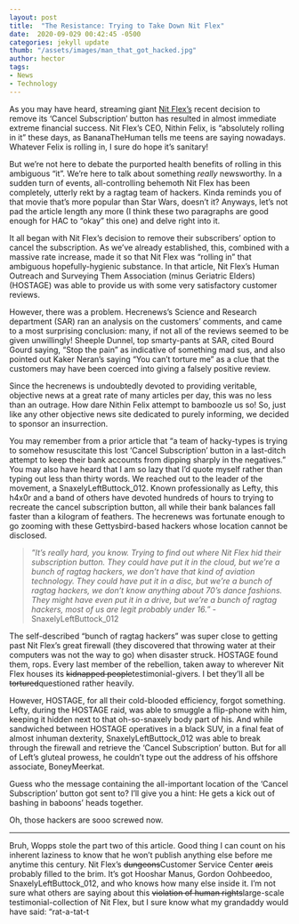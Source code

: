 ```yaml
---
layout: post
title:  "The Resistance: Trying to Take Down Nit Flex"
date:  2020-09-029 00:42:45 -0500
categories: jekyll update
thumb: "/assets/images/man_that_got_hacked.jpg"
author: hector
tags:
- News
- Technology
---
```


As you may have heard, streaming giant [Nit Flex’s](https://hecrenews.github.io/jekyll/update/2020/08/14/local-streaming-service-deletes-cancel-subscription-button.html) recent decision to remove its ‘Cancel Subscription’ button has resulted in almost immediate extreme financial success. Nit Flex’s CEO, Nithin Felix, is “absolutely rolling in it” these days, as BananaTheHuman tells me teens are saying nowadays. Whatever Felix is rolling in, I sure do hope it’s sanitary!

But we’re not here to debate the purported health benefits of rolling in this ambiguous “it”. We’re here to talk about something *really* newsworthy. In a sudden turn of events, all-controlling behemoth Nit Flex has been completely, utterly rekt by a ragtag team of hackers. Kinda reminds you of that movie that’s more popular than Star Wars, doesn’t it? Anyways, let’s not pad the article length any more (I think these two paragraphs are good enough for HAC to “okay” this one) and delve right into it.

It all began with Nit Flex’s decision to remove their subscribers’ option to cancel the subscription. As we’ve already established, this, combined with a massive rate increase, made it so that Nit Flex was “rolling in” that ambiguous hopefully-hygienic substance. In that article, Nit Flex’s Human Outreach and Surveying Them Association (minus Geriatric Elders) (HOSTAGE) was able to provide us with some very satisfactory customer reviews. 

However, there was a problem. Hecrenews’s Science and Research department (SAR) ran an analysis on the customers’ comments, and came to a most surprising conclusion: many, if not all of the reviews seemed to be given unwillingly! Sheeple Dunnel, top smarty-pants at SAR, cited Bourd Gourd saying, “Stop the pain” as indicative of something mad sus, and also pointed out Kaker Neran’s saying “You can’t torture me” as a clue that the customers may have been coerced into giving a falsely positive review.

Since the hecrenews is undoubtedly devoted to providing veritable, objective news at a great rate of many articles per day, this was no less than an outrage. How dare Nithin Felix attempt to bamboozle us so! So, just like any other objective news site dedicated to purely informing, we decided to sponsor an insurrection.

You may remember from a prior article that “a team of hacky-types is trying to somehow resuscitate this lost ‘Cancel Subscription’ button in a last-ditch attempt to keep their bank accounts from dipping sharply in the negatives.” You may also have heard that I am so lazy that I’d quote myself rather than typing out less than thirty words. We reached out to the leader of the movement, a SnaxelyLeftButtock_012. Known professionally as Lefty, this h4x0r and a band of others have devoted hundreds of hours to trying to recreate the cancel subscription button, all while their bank balances fall faster than a kilogram of feathers. The hecrenews was fortunate enough to go zooming with these Gettysbird-based hackers whose location cannot be disclosed.

 > *”It’s really hard, you know. Trying to find out where Nit Flex hid their subscription button. They could have put it in the cloud, but we’re a bunch of ragtag hackers, we don’t have that kind of aviation technology. They could have put it in a disc, but we’re a bunch of ragtag hackers, we don’t know anything about 70’s dance fashions. They might have even put it in a drive, but we’re a bunch of ragtag hackers, most of us are legit probably under 16.”* - SnaxelyLeftButtock_012

The self-described “bunch of ragtag hackers” was super close to getting past Nit Flex’s great firewall (they discovered that throwing water at their computers was not the way to go) when disaster struck. HOSTAGE found them, rops. Every last member of the rebellion, taken away to wherever Nit Flex houses its ~~kidnapped people~~testimonial-givers. I bet they’ll all be ~~tortured~~questioned rather heavily.

However, HOSTAGE, for all their cold-blooded efficiency, forgot something. Lefty, during the HOSTAGE raid, was able to smuggle a flip-phone with him, keeping it hidden next to that oh-so-snaxely body part of his. And while sandwiched between HOSTAGE operatives in a black SUV, in a final feat of almost inhuman dexterity, SnaxelyLeftButtock_012 was able to break through the firewall and retrieve the ‘Cancel Subscription’ button. But for all of Left’s gluteal prowess, he couldn’t type out the address of his offshore associate, BoneyMeerkat. 

Guess who the message containing the all-important location of the ‘Cancel Subscription’ button got sent to? I’ll give you a hint: He gets a kick out of bashing in baboons’ heads together.

Oh, those hackers are sooo screwed now.

---

Bruh, Wopps stole the part two of this article. Good thing I can count on his inherent laziness to know that he won’t publish anything else before me anytime this century. Nit Flex’s ~~dungeons~~Customer Service Center ~~are~~is probably filled to the brim. It’s got Hooshar Manus, Gordon Oohbeedoo, SnaxelyLeftButtock_012, and who knows how many else inside it. I’m not sure what others are saying about this ~~violation of human rights~~large-scale testimonial-collection of Nit Flex, but I sure know what my grandaddy would have said: “rat-a-tat-t


